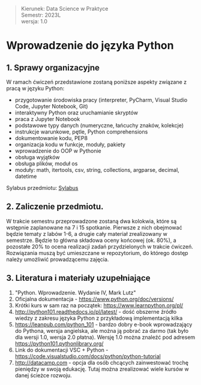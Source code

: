 > Kierunek: Data Science w Praktyce  
> Semestr: 2023L  
> wersja: 1.0  

# Wprowadzenie do języka Python

## 1. Sprawy organizacyjne

W ramach ćwiczeń przedstawione zostaną poniższe aspekty związane z pracą w języku Python:
 * przygotowanie środowiska pracy (interpreter, PyCharm, Visual Studio Code, Jupyter Notebook, Git)
 * interaktywny Python oraz uruchamianie skryptów
 * praca z Jupyter Notebook
 * podstawowe typy danych (numeryczne, łańcuchy znaków, kolekcje)
 * instrukcje warunkowe, pętle, Python comprehensions
 * dokumentowanie kodu, PEP8
 * organizacja kodu w funkcje, moduły, pakiety
 * wprowadzenie do OOP w Pythonie
 * obsługa wyjątków
 * obsługa plików, moduł os
 * moduły: math, itertools, csv, string, collections, argparse, decimal, datetime

Sylabus przedmiotu: [Sylabus](17S2-WJP2022L.pdf)

## 2. Zaliczenie przedmiotu.

W trakcie semestru przeprowadzone zostaną dwa kolokwia, które są wstępnie zaplanowane na 7 i 15 spotkanie. Pierwsze z nich obejmować będzie tematy z labów 1-6, a drugie cały materiał zrealizowany w semestrze. Będzie to główna składowa oceny końcowej (ok. 80%), a pozostałe 20% to ocena realizacji zadań przydzielonych w trakcie ćwiczeń. Rozwiązania muszą być umieszczane w repozytorium, do którego dostęp należy umożliwić prowadzącemu zajęcia.

## 3. Literatura i materiały uzupełniające

1. "Python. Wprowadzenie. Wydanie IV, Mark Lutz"
2. Oficjalna dokumentacja - https://www.python.org/doc/versions/
3. Krótki kurs w sam raz na początek: https://www.learnpython.org/pl/
4. http://python101.readthedocs.io/pl/latest/ - dość obszerne źródło wiedzy z zakresu języka Python z przykładową implementacją kilka
5. https://leanpub.com/python_101 - bardzo dobry e-book wprowadzający do Pythona, wersja angielska, ale można ją pobrać za darmo (tak było dla wersji 1.0, wersja 2.0 płatna). Wersję 1.0 można znaleźć pod adresem https://python101.pythonlibrary.org/
6. Link do dokumentacji VSC + Python - https://code.visualstudio.com/docs/python/python-tutorial
7. http://datacamp.com - opcja dla osób chcących zainwestować trochę pieniędzy w swoją edukację. Tutaj można zrealizować wiele kursów w danej ścieżce rozwoju.
